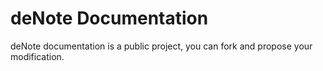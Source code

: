 # deNote Documentation
deNote documentation is a public project, you can fork and propose your modification.